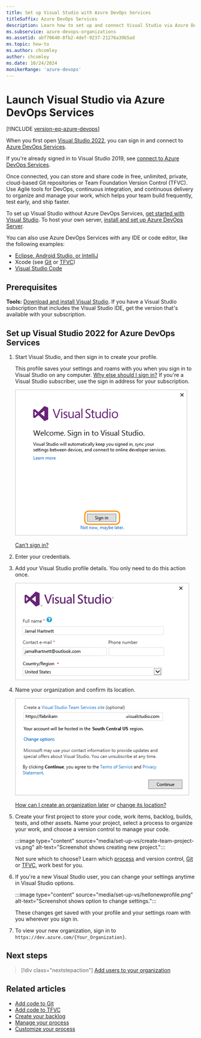```yaml
---
title: Set up Visual Studio with Azure DevOps Services
titleSuffix: Azure DevOps Services
description: Learn how to set up and connect Visual Studio via Azure DevOps Services.
ms.subservice: azure-devops-organizations
ms.assetid: abf70640-8fb2-4def-9237-21276a39b5ad
ms.topic: how-to
ms.author: chcomley
author: chcomley
ms.date: 10/24/2024
monikerRange: 'azure-devops'
---
```


# Launch Visual Studio via Azure DevOps Services

[!INCLUDE [version-eq-azure-devops](../../includes/version-eq-azure-devops.md)]

When you first open [Visual Studio 2022](https://visualstudio.microsoft.com/vs/), you can sign in and connect to [Azure DevOps Services](https://azure.microsoft.com/services/devops/).

If you're already signed in to Visual Studio 2019, see [connect to Azure DevOps Services](../../repos/git/gitquickstart.md).

Once connected, you can store and share code in free, unlimited, private, cloud-based Git repositories or Team Foundation Version Control (TFVC). Use Agile tools for DevOps, continuous integration, and continuous delivery to organize and manage your work, which helps your team build frequently, test early, and ship faster.

To set up Visual Studio without Azure DevOps Services, [get started with Visual Studio](https://visualstudio.microsoft.com/vs/getting-started/). To host your own server, [install and set up Azure DevOps Server](https://learn.microsoft.com/azure/devops/server/install/get-started).

You can also use Azure DevOps Services with any IDE or code editor, like the following examples:

* [Eclipse, Android Studio, or IntelliJ](/azure/devops/pipelines/ecosystems/java)
* Xcode (see [Git](../../repos/git/share-your-code-in-git-xcode.md) or [TFVC](../../repos/tfvc/share-your-code-in-tfvc-xcode.md))
* [Visual Studio Code](https://code.visualstudio.com/docs/editor/versioncontrol)

## Prerequisites

**Tools:** [Download and install Visual Studio](https://go.microsoft.com/fwlink/?LinkId=309297&clcid=0x409&slcid=0x409). If you have a Visual Studio subscription that includes the Visual Studio IDE, get the version that's available with your subscription.

## Set up Visual Studio 2022 for Azure DevOps Services

1. Start Visual Studio, and then sign in to create your profile. 

    This profile saves your settings and roams with you when you sign in to Visual Studio on any computer. [Why else should I sign in?](./faq-set-up-vs.yml) If you're a Visual Studio subscriber, use the sign in address for your subscription. 

    ![Screenshot shows Visual Studio sign in prompt.](media/set-up-vs/sign-in-visual-studio.png)

    [Can't sign in?](/azure/devops/organizations/accounts/faq-set-up-vs#t-i-assign-azure-devops-permissions-directly-to-an-azure-ad-group-)

2. Enter your credentials.

3. Add your Visual Studio profile details. You only need to do this action once. 

    ![Screenshot show Create your profile screen.](media/set-up-vs/profile-organization-details.png)

4. Name your organization and confirm its location. 

    ![Screenshot shows naming your organization and confirming its location.](media/set-up-vs/profile-organization-details2.png)

    [How can I create an organization later](faq-configure-customize-organization.yml#create-organization-faqs) or [change its location?](change-organization-location.md)

5. Create your first project to store your code, work items, backlog, builds, tests, and other assets. Name your project, select a process to organize your work, and choose a version control to manage your code.

    :::image type="content" source="media/set-up-vs/create-team-project-vs.png" alt-text="Screenshot shows creating new project.":::

    Not sure which to choose? Learn which [process](../../boards/work-items/guidance/choose-process.md) and version control, [Git](../../repos/git/index.yml) or [TFVC](../../repos/tfvc/index.yml), work best for you.

6. If you're a new Visual Studio user, you can change your settings anytime in Visual Studio options.

    :::image type="content" source="media/set-up-vs/hellonewprofile.png" alt-text="Screenshot shows option to change settings.":::

    These changes get saved with your profile and your settings roam with you wherever you sign in. 

7. To view your new organization, sign in to ```https://dev.azure.com/{Your_Organization}```.

## Next steps

> [!div class="nextstepaction"]
> [Add users to your organization](add-organization-users.md)

## Related articles

* [Add code to Git](../../repos/git/share-your-code-in-git-vs.md)
* [Add code to TFVC](../../repos/tfvc/share-your-code-in-tfvc-vs.md)
* [Create your backlog](../../boards/backlogs/create-your-backlog.md)
* [Manage your process](../../organizations/settings/work/manage-process.md)
* [Customize your process](../../organizations/settings/work/customize-process.md)

